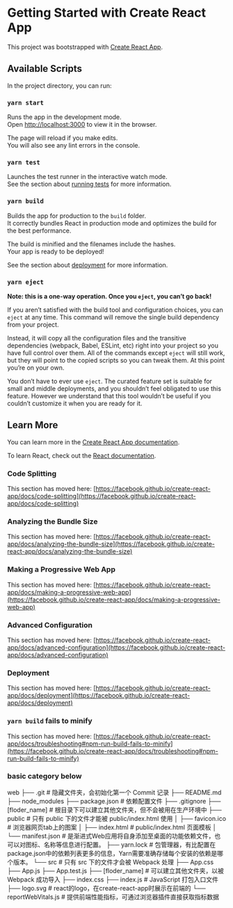 # Getting Started with Create React App

This project was bootstrapped with [Create React App](https://github.com/facebook/create-react-app).

## Available Scripts

In the project directory, you can run:

### `yarn start`

Runs the app in the development mode.\
Open [http://localhost:3000](http://localhost:3000) to view it in the browser.

The page will reload if you make edits.\
You will also see any lint errors in the console.

### `yarn test`

Launches the test runner in the interactive watch mode.\
See the section about [running tests](https://facebook.github.io/create-react-app/docs/running-tests) for more information.

### `yarn build`

Builds the app for production to the `build` folder.\
It correctly bundles React in production mode and optimizes the build for the best performance.

The build is minified and the filenames include the hashes.\
Your app is ready to be deployed!

See the section about [deployment](https://facebook.github.io/create-react-app/docs/deployment) for more information.

### `yarn eject`

**Note: this is a one-way operation. Once you `eject`, you can’t go back!**

If you aren’t satisfied with the build tool and configuration choices, you can `eject` at any time. This command will remove the single build dependency from your project.

Instead, it will copy all the configuration files and the transitive dependencies (webpack, Babel, ESLint, etc) right into your project so you have full control over them. All of the commands except `eject` will still work, but they will point to the copied scripts so you can tweak them. At this point you’re on your own.

You don’t have to ever use `eject`. The curated feature set is suitable for small and middle deployments, and you shouldn’t feel obligated to use this feature. However we understand that this tool wouldn’t be useful if you couldn’t customize it when you are ready for it.

## Learn More

You can learn more in the [Create React App documentation](https://facebook.github.io/create-react-app/docs/getting-started).

To learn React, check out the [React documentation](https://reactjs.org/).

### Code Splitting

This section has moved here: [https://facebook.github.io/create-react-app/docs/code-splitting](https://facebook.github.io/create-react-app/docs/code-splitting)

### Analyzing the Bundle Size

This section has moved here: [https://facebook.github.io/create-react-app/docs/analyzing-the-bundle-size](https://facebook.github.io/create-react-app/docs/analyzing-the-bundle-size)

### Making a Progressive Web App

This section has moved here: [https://facebook.github.io/create-react-app/docs/making-a-progressive-web-app](https://facebook.github.io/create-react-app/docs/making-a-progressive-web-app)

### Advanced Configuration

This section has moved here: [https://facebook.github.io/create-react-app/docs/advanced-configuration](https://facebook.github.io/create-react-app/docs/advanced-configuration)

### Deployment

This section has moved here: [https://facebook.github.io/create-react-app/docs/deployment](https://facebook.github.io/create-react-app/docs/deployment)

### `yarn build` fails to minify

This section has moved here: [https://facebook.github.io/create-react-app/docs/troubleshooting#npm-run-build-fails-to-minify](https://facebook.github.io/create-react-app/docs/troubleshooting#npm-run-build-fails-to-minify)

### basic category below
web
├── .git # 隐藏文件夹，会初始化第一个 Commit 记录
├── README.md
├── node_modules
├── package.json # 依赖配置文件
├── .gitignore
├── [floder_name] # 根目录下可以建立其他文件夹，但不会被用在生产环境中
├── public # 只有 public 下的文件才能被 public/index.html 使用
│   ├── favicon.ico # 浏览器网页tab上的图案
│   ├── index.html # public/index.html 页面模板
│   └── manifest.json # 是渐进式Web应用将自身添加至桌面的功能依赖文件，也可以对图标、名称等信息进行配置。
├── yarn.lock # 包管理器，有比配置在package.json中的依赖列表更多的信息，Yarn需要准确存储每个安装的依赖是哪个版本。
└── src # 只有 src 下的文件才会被 Webpack 处理
    ├── App.css
    ├── App.js
    ├── App.test.js
    ├── [floder_name] # 可以建立其他文件夹，以被 Webpack 成功导入
    ├── index.css
    ├── index.js # JavaScript 打包入口文件
    ├── logo.svg # react的logo，在create-react-app时展示在前端的
    └── reportWebVitals.js # 提供前端性能指标，可通过浏览器插件直接获取指标数据